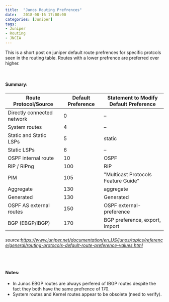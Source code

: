 ```yaml
---
title:  "Junos Routing Prefrences"
date:   2018-08-16 17:00:00
categories: [Juniper]
tags: 
- Juniper
- Routing
- JNCIA
---
```


This is a short post on juniper default route prefrences for specific protcols seen in the routing table. Routes with a lower prefrence are preferred over higher.

<br/>

#### **Summary:**

| Route Protocol/Source      	| Default Preference 	| Statement to Modify Default Preference 	|
|----------------------------	|--------------------	|----------------------------------------	|
| Directly connected network 	| 0                  	| –                                      	|
| System routes              	| 4                  	| –                                      	|
| Static and Static LSPs     	| 5                  	| static                                 	|
| Static LSPs                	| 6                  	| –                                      	|
| OSPF internal route        	| 10                 	| OSPF                     			    	|
| RIP / RIPng                	| 100                	| RIP 			                         	|
| PIM                        	| 105                	| "Multicast Protocols Feature Guide"      	|
| Aggregate                  	| 130                	| aggregate                              	|
| Generated                  	| 130                	| Generated                              	|
| OSPF AS external routes    	| 150                	| OSPF external-preference               	|
| BGP (EBGP/IBGP)            	| 170                	| BGP preference, export, import         	|


###### *source:https://www.juniper.net/documentation/en_US/junos/topics/reference/general/routing-protocols-default-route-preference-values.html*


<br/>

#### **Notes:**

* In Junos EBGP routes are always perfered of IBGP routes despite the fact they both have the same prefrence of 170.
* System routes and Kernel routes appear to be obsolete (need to verify).